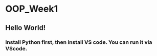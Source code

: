 # OOP_Week1
## Hello World!
### Install Python first, then install VS code. You can run it via VScode.

